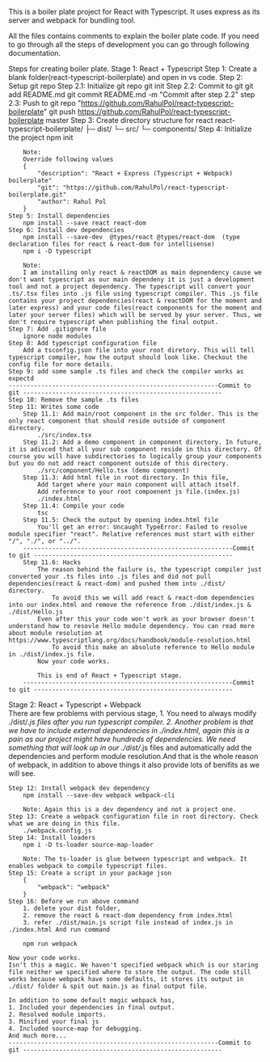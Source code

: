 This is a boiler plate project for React with Typescript. It uses express as its server and  webpack for bundling tool.

All the files contains comments to explain the boiler plate code. If you need to go through all the steps of development you can go through following documentation.

Steps for creating boiler plate.
Stage 1: React + Typescript
    Step 1: Create a blank folder(react-typescript-boilerplate) and open in vs code.
    Step 2: Setup git repo 
        Step 2.1: Initialize git repo
            git init
        Step 2.2: Commit to git 
            git add README.md 
            git commit README.md -m "Commit after step 2.2"
        step 2.3: Push to git repo "https://github.com/RahulPol/react-typescript-boilerplate"
            git push https://github.com/RahulPol/react-typescript-boilerplate master
    Step 3: Create directory structure for react
        react-typescript-boilerplate/
        ├─ dist/
        └─ src/
            └─ components/
    Step 4: Initialize the project
        npm init
        
        Note:
        Override following values 
        {
            "description": "React + Express (Typescript + Webpack) boilerplate"
            "git": "https://github.com/RahulPol/react-typescript-boilerplate.git"
            "author": Rahul Pol
        }
    Step 5: Install dependencies
        npm install --save react react-dom        
    Step 6: Install dev dependencies
        npm install --save-dev  @types/react @types/react-dom  (type declaration files for react & react-dom for intellisense)
        npm i -D typescript        
        
        Note:
        I am installing only react & reactDOM as main depnendency cause we don't want typescript as our main dependeny it is just a development tool and not a project dependency. The typescript will convert your .ts/.tsx files into .js file using typescript compiler. This .js file contains your project dependencies(react & reactDOM for the moment and later express) and your code files(react components for the moment and later your server files) which will be served by your server. Thus, we don't require typescript when publishing the final output.
    Step 7: Add .gitignore file 
        ignore node modules 
    Step 8: Add typescript configuration file
        Add a tsconfig.json file into your root diretory. This will tell typescript compiler, how the output should look like. Checkout the config file for more details.
    Step 9: add some sample .ts files and check the compiler works as expectd
    ----------------------------------------------------------Commit to git -------------------------------------------------------
    Step 10: Remove the sample .ts files 
    Step 11: Writes some code
        Step 11.1: Add main/root component in the src folder. This is the only react component that should reside outside of component directory.
            ./src/index.tsx
        Step 11.2: Add a demo component in component directory. In future, it is adivced that all your sub component reside in this directory. Of course you will have subdirectories to logically group your components but you do not add react component outside of this directory.
            ./src/component/Hello.tsx (demo component)
        Step 11.3: Add html file in root directory. In this file, 
            Add target where your main component will attach itself. 
            Add reference to your root compoenent js file.(index.js)
            ./index.html        
        Step 11.4: Compile your code 
            tsc
        Step 11.5: Check the output by opening index.html file
            You'll get an error: Uncaught TypeError: Failed to resolve module specifier "react". Relative references must start with either "/", "./", or "../".
        ----------------------------------------------------------Commit to git -------------------------------------------------------
        Step 11.6: Hacks 
            The reason behind the failure is, the typescript compiler just converted your .ts files into .js files and did not pull dependencies(react & react-dom) and pushed them into ./dist/ directory. 
                To avoid this we will add react & react-dom dependencies into our index.html and remove the reference from ./dist/index.js & ./dist/Hello.js
            Even after this your code won't work as your browser doesn't understand how to resovle Hello module dependency. You can read more about module resolution at https://www.typescriptlang.org/docs/handbook/module-resolution.html
                To avoid this make an absolute reference to Hello module in ./dist/index.js file.
            Now your code works. 

            This is end of React + Typescript stage.
        ----------------------------------------------------------Commit to git -------------------------------------------------------
Stage 2: React + Typescript + Webpack    
    There are few problems with pervious stage, 
        1. You need to always modify ./dist/*.js files after you run typescript compiler. 
        2. Another problem is that we have to include external dependencies in ./index.html, again this is a pain as our project might have hundreds of dependencies. 
    We need something that will look up in our ./dist/*.js files and automatically add the dependencies and perform module resolution.And that is the whole reason of webpack, in addition to above things it also provide lots of benifits as we will see.
    
    Step 12: Install webpack dev dependency
        npm install --save-dev webpack webpack-cli

        Note: Again this is a dev dependency and not a project one.
    Step 13: Create a webpack configuration file in root directory. Check what we are doing in this file.
        ./webpack.config.js
    Step 14: Install loaders
        npm i -D ts-loader source-map-loader

        Note: The ts-loader is glue between typescript and webpack. It enables webpack to compile typescript files.
    Step 15: Create a script in your package json
        {
            "webpack": "webpack"
        }            
    Step 16: Before we run above command 
        1. delete your dist folder, 
        2. remove the react & react-dom dependency from index.html
        3. refer ./dist/main.js script file instead of index.js in ./index.html And run command
        
        npm run webpack
    
    Now your code works.        
    Isn't this a magic. We haven't specified webpack which is our staring file neither we specified where to store the output. The code still works because webpack have some defaults, it stores its output in ./dist/ folder & spit out main.js as final output file.
    
    In addition to some default magic webpack has,
    1. Included your dependencies in final output.
    2. Resolved module imports.
    3. Minified your final js
    4. Included source-map for debugging.
    And much more...
    ----------------------------------------------------------Commit to git -------------------------------------------------------